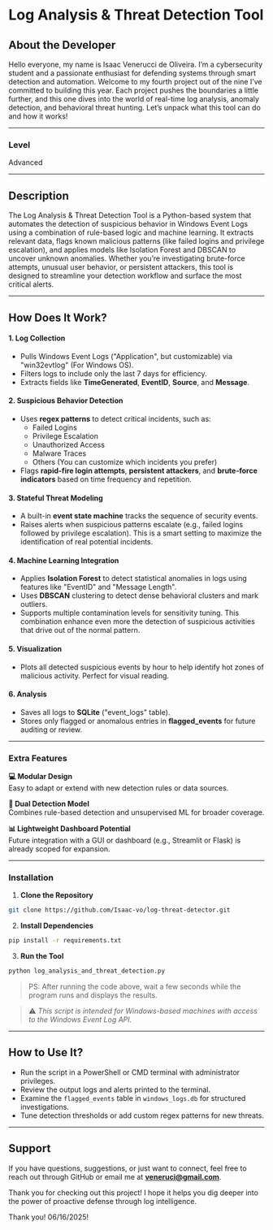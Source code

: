 # Log Analysis & Threat Detection Tool

## About the Developer  
Hello everyone, my name is Isaac Venerucci de Oliveira. I’m a cybersecurity student and a passionate enthusiast for defending systems through smart detection and automation. Welcome to my fourth project out of the nine I’ve committed to building this year. Each project pushes the boundaries a little further, and this one dives into the world of real-time log analysis, anomaly detection, and behavioral threat hunting. Let’s unpack what this tool can do and how it works!

---

### Level  
Advanced

---

## Description  
The Log Analysis & Threat Detection Tool is a Python-based system that automates the detection of suspicious behavior in Windows Event Logs using a combination of rule-based logic and machine learning. It extracts relevant data, flags known malicious patterns (like failed logins and privilege escalation), and applies models like Isolation Forest and DBSCAN to uncover unknown anomalies. Whether you’re investigating brute-force attempts, unusual user behavior, or persistent attackers, this tool is designed to streamline your detection workflow and surface the most critical alerts.

---

## How Does It Work?

#### 1. Log Collection  
- Pulls Windows Event Logs ("Application", but customizable) via "win32evtlog" (For Windows OS).  
- Filters logs to include only the last 7 days for efficiency.  
- Extracts fields like **TimeGenerated**, **EventID**, **Source**, and **Message**.

#### 2. Suspicious Behavior Detection  
- Uses **regex patterns** to detect critical incidents, such as:  
  - Failed Logins  
  - Privilege Escalation  
  - Unauthorized Access  
  - Malware Traces
  - Others (You can customize which incidents you prefer)
- Flags **rapid-fire login attempts**, **persistent attackers**, and **brute-force indicators** based on time frequency and repetition.

#### 3. Stateful Threat Modeling  
- A built-in **event state machine** tracks the sequence of security events.  
- Raises alerts when suspicious patterns escalate (e.g., failed logins followed by privilege escalation).
This is a smart setting to maximize the identification of real potential incidents.

#### 4. Machine Learning Integration  
- Applies **Isolation Forest** to detect statistical anomalies in logs using features like "EventID" and "Message Length".  
- Uses **DBSCAN** clustering to detect dense behavioral clusters and mark outliers.  
- Supports multiple contamination levels for sensitivity tuning.
This combination enhance even more the detection of suspicious activities that drive out of the normal pattern.

#### 5. Visualization  
- Plots all detected suspicious events by hour to help identify hot zones of malicious activity.
Perfect for visual reading.

#### 6. Analysis  
- Saves all logs to **SQLite** ("event_logs" table).  
- Stores only flagged or anomalous entries in **flagged_events** for future auditing or review.

---

### Extra Features

**💻 Modular Design**  
Easy to adapt or extend with new detection rules or data sources.

**🧠 Dual Detection Model**  
Combines rule-based detection and unsupervised ML for broader coverage.

**📊 Lightweight Dashboard Potential**  
Future integration with a GUI or dashboard (e.g., Streamlit or Flask) is already scoped for expansion.

---

### Installation

1. **Clone the Repository**  
```bash
git clone https://github.com/Isaac-vo/log-threat-detector.git
```

2. **Install Dependencies**  
```bash
pip install -r requirements.txt
```

3. **Run the Tool**  
```bash
python log_analysis_and_threat_detection.py
```
>PS: After running the code above, wait a few seconds while the program runs and displays the results.

> ⚠️ *This script is intended for Windows-based machines with access to the Windows Event Log API.*

---

## How to Use It?

- Run the script in a PowerShell or CMD terminal with administrator privileges.  
- Review the output logs and alerts printed to the terminal.  
- Examine the `flagged_events` table in `windows_logs.db` for structured investigations.  
- Tune detection thresholds or add custom regex patterns for new threats.

---

## Support

If you have questions, suggestions, or just want to connect, feel free to reach out through GitHub or email me at **veneruci@gmail.com**.

Thank you for checking out this project! I hope it helps you dig deeper into the power of proactive defense through log intelligence.

Thank you! 06/16/2025!
